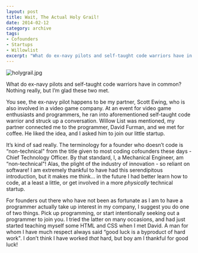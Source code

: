 ```yaml
---
layout: post
title: Wait, The Actual Holy Grail!
date: 2014-02-12
category: archive
tags:
- Cofounders
- Startups
- Willowlist
excerpt: "What do ex-navy pilots and self-taught code warriors have in common? Nothing really, but I’m glad these two met. You see, the ex-navy pilot happens to be my partner, Scott Ewing, who is also involved in"
---
```


![holygrail.jpg](http://postachio-images.s3-website-us-east-1.amazonaws.com/556b4a502f1871678ab622cb5bebf695.jpg)

What do ex-navy pilots and self-taught code warriors have in common? Nothing really, but I’m glad these two met.

You see, the ex-navy pilot happens to be my partner, Scott Ewing, who is also involved in a video game company. At an event for video game enthusiasts and programmers, he ran into aforementioned self-taught code warrior and struck up a conversation. Willow List was mentioned, my partner connected me to the programmer, David Furman, and we met for coffee. He liked the idea, and I asked him to join our little startup.

It’s kind of sad really. The terminology for a founder who doesn’t code is “non-technical" from the title given to most coding cofounders these days - Chief Technology Officer. By that standard, I, a Mechanical Engineer, am “non-technical"! Alas, the plight of the industry of innovation - so reliant on software! I am extremely thankful to have had this serendipitous introduction, but it makes me think… in the future I had better learn how to code, at a least a little, or get involved in a more _physically_ technical startup.

For founders out there who have not been as fortunate as I am to have a programmer actually take up interest in my company, I suggest you do one of two things. Pick up programming, or start intentionally seeking out a programmer to join you. I tried the latter on many occasions, and had just started teaching myself some HTML and CSS when I met David. A man for whom I have much respect always said “good luck is a byproduct of hard work". I don’t think I have worked _that_ hard, but boy am I thankful for good luck!
